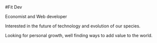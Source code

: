 #Fit Dev

Economist and Web developer

Interested in the future of technology and evolution of our species.

Looking for personal growth, well finding ways to add value to the world.
